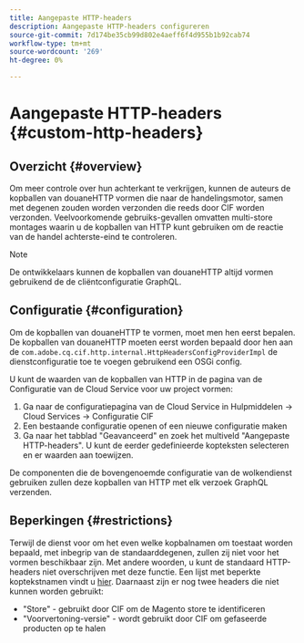 ```yaml
---
title: Aangepaste HTTP-headers
description: Aangepaste HTTP-headers configureren
source-git-commit: 7d174be35cb99d802e4aeff6f4d955b1b92cab74
workflow-type: tm+mt
source-wordcount: '269'
ht-degree: 0%

---
```



# Aangepaste HTTP-headers {#custom-http-headers}

## Overzicht {#overview}

Om meer controle over hun achterkant te verkrijgen, kunnen de auteurs de kopballen van douaneHTTP vormen die naar de handelingsmotor, samen met degenen zouden worden verzonden die reeds door CIF worden verzonden. Veelvoorkomende gebruiks-gevallen omvatten multi-store montages waarin u de kopballen van HTTP kunt gebruiken om de reactie van de handel achterste-eind te controleren.

>[!NOTE]
>
>De ontwikkelaars kunnen de kopballen van douaneHTTP altijd vormen gebruikend de de cliëntconfiguratie GraphQL.


## Configuratie {#configuration}

Om de kopballen van douaneHTTP te vormen, moet men hen eerst bepalen. De kopballen van douaneHTTP moeten eerst worden bepaald door hen aan de `com.adobe.cq.cif.http.internal.HttpHeadersConfigProviderImpl` de dienstconfiguratie toe te voegen gebruikend een OSGi config.

U kunt de waarden van de kopballen van HTTP in de pagina van de Configuratie van de Cloud Service voor uw project vormen:

1. Ga naar de configuratiepagina van de Cloud Service in Hulpmiddelen -> Cloud Services -> Configuratie CIF
1. Een bestaande configuratie openen of een nieuwe configuratie maken
1. Ga naar het tabblad &quot;Geavanceerd&quot; en zoek het multiveld &quot;Aangepaste HTTP-headers&quot;. U kunt de eerder gedefinieerde kopteksten selecteren en er waarden aan toewijzen.

De componenten die de bovengenoemde configuratie van de wolkendienst gebruiken zullen deze kopballen van HTTP met elk verzoek GraphQL verzenden.

## Beperkingen {#restrictions}

Terwijl de dienst voor om het even welke kopbalnamen om toestaat worden bepaald, met inbegrip van de standaarddegenen, zullen zij niet voor het vormen beschikbaar zijn. Met andere woorden, u kunt de standaard HTTP-headers niet overschrijven met deze functie. Een lijst met beperkte koptekstnamen vindt u [hier](https://developer.mozilla.org/en-US/docs/Web/HTTP/Headers). Daarnaast zijn er nog twee headers die niet kunnen worden gebruikt:

* &quot;Store&quot; - gebruikt door CIF om de Magento store te identificeren
* &quot;Voorvertoning-versie&quot; - wordt gebruikt door CIF om gefaseerde producten op te halen
